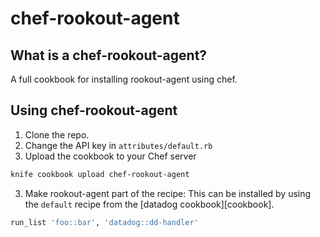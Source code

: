 # chef-rookout-agent

## What is a chef-rookout-agent?
A full cookbook for installing rookout-agent using chef.

## Using chef-rookout-agent

1. Clone the repo.
2. Change the API key in `attributes/default.rb`
3. Upload the cookbook to your Chef server
```bash
knife cookbook upload chef-rookout-agent
```
3. Make rookout-agent part of the recipe:
This can be installed by using the `default` recipe from the [datadog cookbook][cookbook].

```ruby
run_list 'foo::bar', 'datadog::dd-handler'
```

